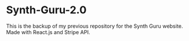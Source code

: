 # Synth-Guru-2.0

This is the backup of my previous repository for the Synth Guru website. Made with React.js and Stripe API.
